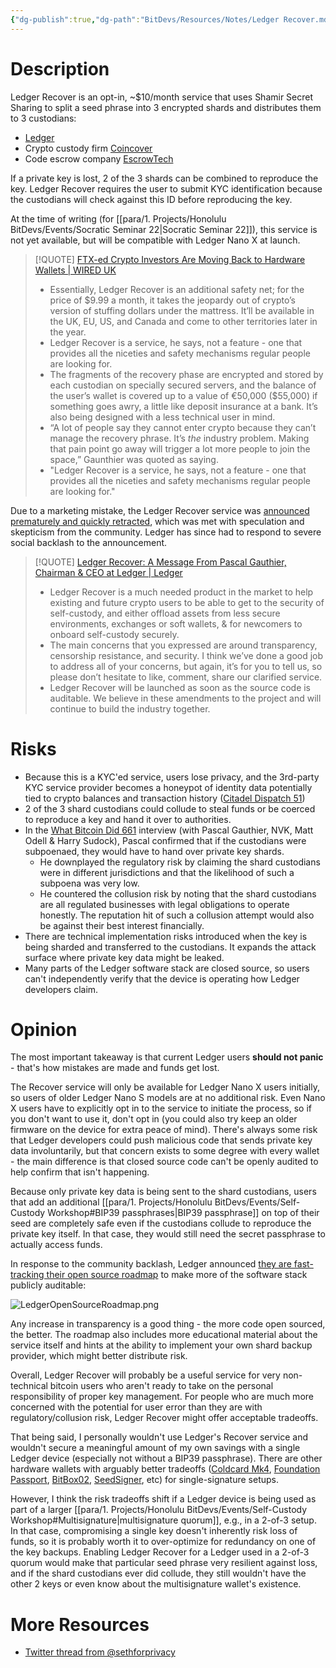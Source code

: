 ```yaml
---
{"dg-publish":true,"dg-path":"BitDevs/Resources/Notes/Ledger Recover.md","permalink":"/bit-devs/resources/notes/ledger-recover/","title":"Ledger Recover","noteIcon":"3","created":"2023-05-26T21:45:08.476-10:00","updated":"2023-05-26T23:34:28.062-10:00"}
---
```



# Description

Ledger Recover is an opt-in, ~$10/month service that uses Shamir Secret Sharing to split a seed phrase into 3 encrypted shards and distributes them to 3 custodians:
- [Ledger](https://www.ledger.com/)
- Crypto custody firm [Coincover](https://www.coincover.com/)
- Code escrow company [EscrowTech](https://www.escrowtech.com/) 

If a private key is lost, 2 of the 3 shards can be combined to reproduce the key. Ledger Recover requires the user to submit KYC identification because the custodians will check against this ID before reproducing the key.

At the time of writing (for [[para/1. Projects/Honolulu BitDevs/Events/Socratic Seminar 22\|Socratic Seminar 22]]), this service is not yet available, but will be compatible with Ledger Nano X at launch.

> [!QUOTE] [FTX-ed Crypto Investors Are Moving Back to Hardware Wallets | WIRED UK](https://www.wired.co.uk/article/ftx-crypto-investors-hardware-wallets)
> - Essentially, Ledger Recover is an additional safety net; for the price of $9.99 a month, it takes the jeopardy out of crypto’s version of stuffing dollars under the mattress. It’ll be available in the UK, EU, US, and Canada and come to other territories later in the year.
> - Ledger Recover is a service, he says, not a feature - one that provides all the niceties and safety mechanisms regular people are looking for.
> - The fragments of the recovery phase are encrypted and stored by each custodian on specially secured servers, and the balance of the user’s wallet is covered up to a value of €50,000 ($55,000) if something goes awry, a little like deposit insurance at a bank. It’s also being designed with a less technical user in mind.
> - “A lot of people say they cannot enter crypto because they can’t manage the recovery phrase. It’s _the_ industry problem. Making that pain point go away will trigger a lot more people to join the space,” Gaunthier was quoted as saying.
> - "Ledger Recover is a service, he says, not a feature - one that provides all the niceties and safety mechanisms regular people are looking for."

Due to a marketing mistake, the Ledger Recover service was [announced prematurely and quickly retracted](https://www.nobsbitcoin.com/ledger-to-launch-kyc-cloud-based-recovery-service/), which was met with speculation and skepticism from the community. Ledger has since had to respond to severe social backlash to the announcement.

> [!QUOTE] [Ledger Recover: A Message From Pascal Gauthier, Chairman & CEO at Ledger | Ledger](https://www.ledger.com/blog/ledger-recover-a-message-from-pascal-gauthier-chairman-ceo-at-ledger)
> - Ledger Recover is a much needed product in the market to help existing and future crypto users to be able to get to the security of self-custody, and either offload assets from less secure environments, exchanges or soft wallets, & for newcomers to onboard self-custody securely.
> - The main concerns that you expressed are around transparency, censorship resistance, and security. I think we’ve done a good job to address all of your concerns, but again, it’s for you to tell us, so please don’t hesitate to like, comment, share our clarified service.
> - Ledger Recover will be launched as soon as the source code is auditable. We believe in these amendments to the project and will continue to build the industry together.

# Risks

- Because this is a KYC'ed service, users lose privacy, and the 3rd-party KYC service provider becomes a honeypot of identity data potentially tied to crypto balances and transaction history ([Citadel Dispatch 51](https://www.podpage.com/citadeldispatch/cd51-bitcoin-companies-keeping-lists-of-bitcoiners-and-our-transaction-history-with-btcxzelko-laserhodl-diverter_nokyc-and-stephanlivera/))
- 2 of the 3 shard custodians could collude to steal funds or be coerced to reproduce a key and hand it over to authorities.
- In the [What Bitcoin Did 661](https://www.whatbitcoindid.com/podcast/ledger-recover) interview (with Pascal Gauthier, NVK, Matt Odell & Harry Sudock), Pascal confirmed that if the custodians were subpoenaed, they would have to hand over private key shards.
	- He downplayed the regulatory risk by claiming the shard custodians were in different jurisdictions and that the likelihood of such a subpoena was very low.
	- He countered the collusion risk by noting that the shard custodians are all regulated businesses with legal obligations to operate honestly. The reputation hit of such a collusion attempt would also be against their best interest financially. 
- There are technical implementation risks introduced when the key is being sharded and transferred to the custodians. It expands the attack surface where private key data might be leaked.
- Many parts of the Ledger software stack are closed source, so users can't independently verify that the device is operating how Ledger developers claim.

# Opinion

The most important takeaway is that current Ledger users **should not panic** - that's how mistakes are made and funds get lost. 

The Recover service will only be available for Ledger Nano X users initially, so users of older Ledger Nano S models are at no additional risk. Even Nano X users have to explicitly opt in to the service to initiate the process, so if you don't want to use it, don't opt in (you could also try keep an older firmware on the device for extra peace of mind). There's always some risk that Ledger developers could push malicious code that sends private key data involuntarily, but that concern exists to some degree with every wallet - the main difference is that closed source code can't be openly audited to help confirm that isn't happening.

Because only private key data is being sent to the shard custodians, users that add an additional [[para/1. Projects/Honolulu BitDevs/Events/Self-Custody Workshop#BIP39 passphrases\|BIP39 passphrase]] on top of their seed are completely safe even if the custodians collude to reproduce the private key itself. In that case, they would still need the secret passphrase to actually access funds.

In response to the community backlash, Ledger announced [they are fast-tracking their open source roadmap](https://www.nobsbitcoin.com/ledger-accelerates-open-source-roadmap/) to make more of the software stack publicly auditable:

![LedgerOpenSourceRoadmap.png](/img/user/para/artifacts/LedgerOpenSourceRoadmap.png)

Any increase in transparency is a good thing - the more code open sourced, the better. The roadmap also includes more educational material about the service itself and hints at the ability to implement your own shard backup provider, which might better distribute risk.

Overall, Ledger Recover will probably be a useful service for very non-technical bitcoin users who aren't ready to take on the personal responsibility of proper key management. For people who are much more concerned with the potential for user error than they are with regulatory/collusion risk, Ledger Recover might offer acceptable tradeoffs.

That being said, I personally wouldn't use Ledger's Recover service and wouldn't secure a meaningful amount of my own savings with a single Ledger device (especially not without a BIP39 passphrase). There are other hardware wallets with arguably better tradeoffs ([Coldcard Mk4](https://youtu.be/FAYmE5-40PQ), [Foundation Passport](https://foundationdevices.com/), [BitBox02](https://shiftcrypto.ch/bitbox02/), [SeedSigner](https://seedsigner.com/), etc) for single-signature setups.

However, I think the risk tradeoffs shift if a Ledger device is being used as part of a larger [[para/1. Projects/Honolulu BitDevs/Events/Self-Custody Workshop#Multisignature\|multisignature quorum]], e.g., in a 2-of-3 setup. In that case, compromising a single key doesn't inherently risk loss of funds, so it is probably worth it to over-optimize for redundancy on one of the key backups. Enabling Ledger Recover for a Ledger used in a 2-of-3 quorum would make that particular seed phrase very resilient against loss, and if the shard custodians ever did collude, they still wouldn't have the other 2 keys or even know about the multisignature wallet's existence.

# More Resources
- [Twitter thread from @sethforprivacy](https://twitter.com/sethforprivacy/status/1659888128486699008?s=20)